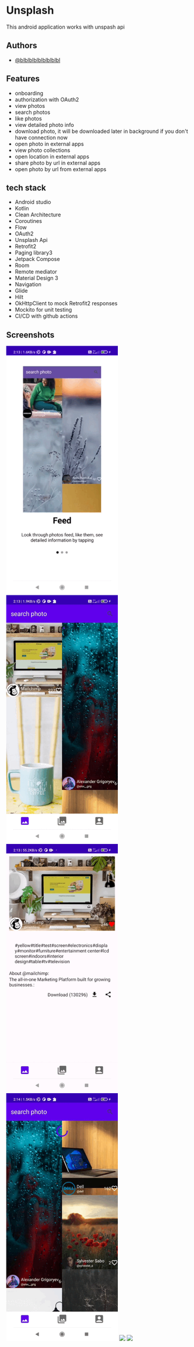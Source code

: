 
# Unsplash

This android application works with unspash api



## Authors

- [@blblblblblblblblbl](https://github.com/blblblblblblblblbl)


## Features

- onboarding
- authorization with OAuth2
- view photos
- search photos
- like photos
- view detailed photo info
- download photo, it will be downloaded later in background if you don't have connection now
- open photo in external apps
- view photo collections
- open location in external apps
- share photo by url in external apps
- open photo by url from external apps




## tech stack
- Android studio
- Kotlin
- Clean Architecture
- Coroutines 
- Flow
- OAuth2
- Unsplash Api
- Retrofit2
- Paging library3
- Jetpack Compose
- Room
- Remote mediator
- Material Design 3
- Navigation
- Glide
- Hilt
- OkHttpClient to mock Retrofit2 responses
- Mockito for unit testing
- CI/CD with github actions



## Screenshots
<img src="https://github.com/blblblblblblblblbl/Unsplash-API-app/blob/main/gifs/XRecorder_29012023_021329.gif" width = 300> <img src="https://github.com/blblblblblblblblbl/Unsplash-API-app/blob/main/gifs/XRecorder_29012023_021329(0).gif" width = 300> <img src="https://github.com/blblblblblblblblbl/Unsplash-API-app/blob/main/gifs/XRecorder_29012023_021329(1).gif" width = 300>
<img src="https://github.com/blblblblblblblblbl/Unsplash-API-app/blob/main/gifs/XRecorder_29012023_021329(2).gif" width = 300> <img src="https://github.com/blblblblblblblblbl/Unsplash-API-app/blob/main/gifs/XRecorder_29012023_021329(3).gif" width = 300> <img src="https://github.com/blblblblblblblblbl/Unsplash-API-app/blob/main/gifs/XRecorder_29012023_021329(4).gif" width = 300>

